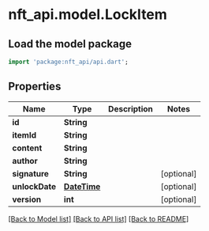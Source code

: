 # nft_api.model.LockItem

## Load the model package
```dart
import 'package:nft_api/api.dart';
```

## Properties
Name | Type | Description | Notes
------------ | ------------- | ------------- | -------------
**id** | **String** |  | 
**itemId** | **String** |  | 
**content** | **String** |  | 
**author** | **String** |  | 
**signature** | **String** |  | [optional] 
**unlockDate** | [**DateTime**](DateTime.md) |  | [optional] 
**version** | **int** |  | [optional] 

[[Back to Model list]](../README.md#documentation-for-models) [[Back to API list]](../README.md#documentation-for-api-endpoints) [[Back to README]](../README.md)


